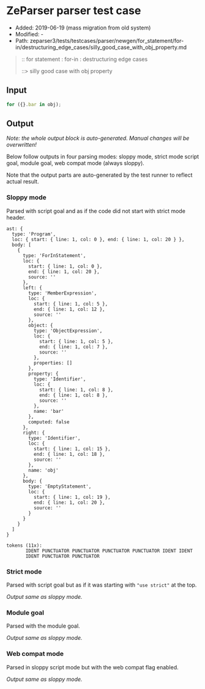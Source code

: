 # ZeParser parser test case

- Added: 2019-06-19 (mass migration from old system)
- Modified: -
- Path: zeparser3/tests/testcases/parser/newgen/for_statement/for-in/destructuring_edge_cases/silly_good_case_with_obj_property.md

> :: for statement : for-in : destructuring edge cases
>
> ::> silly good case with obj property

## Input

`````js
for ({}.bar in obj);
`````

## Output

_Note: the whole output block is auto-generated. Manual changes will be overwritten!_

Below follow outputs in four parsing modes: sloppy mode, strict mode script goal, module goal, web compat mode (always sloppy).

Note that the output parts are auto-generated by the test runner to reflect actual result.

### Sloppy mode

Parsed with script goal and as if the code did not start with strict mode header.

`````
ast: {
  type: 'Program',
  loc: { start: { line: 1, col: 0 }, end: { line: 1, col: 20 } },
  body: [
    {
      type: 'ForInStatement',
      loc: {
        start: { line: 1, col: 0 },
        end: { line: 1, col: 20 },
        source: ''
      },
      left: {
        type: 'MemberExpression',
        loc: {
          start: { line: 1, col: 5 },
          end: { line: 1, col: 12 },
          source: ''
        },
        object: {
          type: 'ObjectExpression',
          loc: {
            start: { line: 1, col: 5 },
            end: { line: 1, col: 7 },
            source: ''
          },
          properties: []
        },
        property: {
          type: 'Identifier',
          loc: {
            start: { line: 1, col: 8 },
            end: { line: 1, col: 8 },
            source: ''
          },
          name: 'bar'
        },
        computed: false
      },
      right: {
        type: 'Identifier',
        loc: {
          start: { line: 1, col: 15 },
          end: { line: 1, col: 18 },
          source: ''
        },
        name: 'obj'
      },
      body: {
        type: 'EmptyStatement',
        loc: {
          start: { line: 1, col: 19 },
          end: { line: 1, col: 20 },
          source: ''
        }
      }
    }
  ]
}

tokens (11x):
       IDENT PUNCTUATOR PUNCTUATOR PUNCTUATOR PUNCTUATOR IDENT IDENT
       IDENT PUNCTUATOR PUNCTUATOR
`````

### Strict mode

Parsed with script goal but as if it was starting with `"use strict"` at the top.

_Output same as sloppy mode._

### Module goal

Parsed with the module goal.

_Output same as sloppy mode._

### Web compat mode

Parsed in sloppy script mode but with the web compat flag enabled.

_Output same as sloppy mode._
